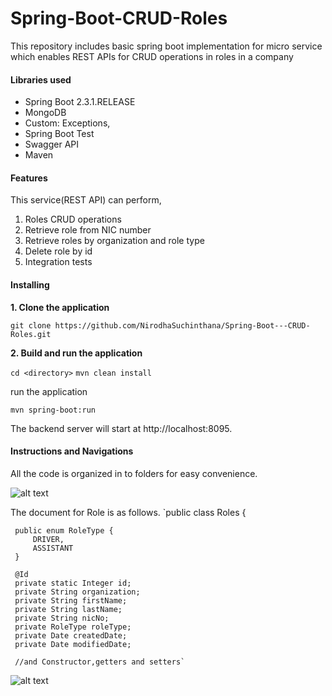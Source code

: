# Spring-Boot-CRUD-Roles
This repository includes basic spring  boot implementation for micro service which enables REST APIs for CRUD operations in roles in a company

#### **Libraries used**

* Spring Boot 2.3.1.RELEASE
* MongoDB
* Custom: Exceptions,  
* Spring Boot Test
* Swagger API
* Maven

#### **Features**

This service(REST API) can perform,

1. Roles CRUD operations
2. Retrieve role from NIC number
3. Retrieve roles by organization and role type
4. Delete role by id
5. Integration tests

#### **Installing**

**1. Clone the application**

`git clone https://github.com/NirodhaSuchinthana/Spring-Boot---CRUD-Roles.git`

**2. Build and run the application**

`cd <directory>`
`mvn clean install  `

run the application

`mvn spring-boot:run`

The backend server will start at http://localhost:8095.

#### **Instructions and Navigations**

All the code is organized in to folders for easy convenience.

![alt text](https://github.com/NirodhaSuchinthana/Spring-Boot---CRUD-Roles.git/tree/master/src/main/resources/readme_content/folder-structure.png)

The document for Role is as follows.
`public class Roles {
 
     public enum RoleType {
         DRIVER,
         ASSISTANT
     }
 
     @Id
     private static Integer id;
     private String organization;
     private String firstName;
     private String lastName;
     private String nicNo;
     private RoleType roleType;
     private Date createdDate;
     private Date modifiedDate;
     
     //and Constructor,getters and setters`

![alt text](https://github.com/NirodhaSuchinthana/Spring-Boot---CRUD-Roles.git/tree/master/src/main/resources/readme_content/swagger-image.png)

